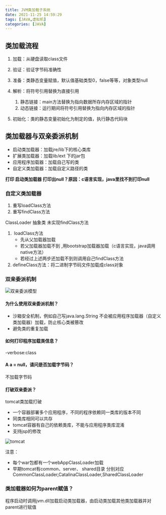 ```yaml
---
title: JVM类加载子系统
date: 2021-11-25 14:59:29
tags: [JAVA,虚拟机]
categories: [JAVA]
---
```


## 类加载流程

1. 加载：从硬盘读取class文件

2. 验证：验证字节码准确性

3. 准备：类静态变量赋值，默认值基础类型0，false等等，对象类型null

4. 解析：将符号引用替换为直接引用

   1. 静态链接：main方法替换为指向数据所存内存区域的指针
   2. 动态链接：运行期间将符号引用替换为指向内存区域的指针

5. 初始化：类的静态变量初始化为制定的值，执行静态代码块

   

## 类加载器与双亲委派机制

- 启动类加载器：加载jre/lib下的核心类库
- 扩展类加载器：加载lib/ext 下的jar包
- 应用程序加载器：加载自己写的类
- 自定义类加载器：加载自定义路径的类

**打印 启动类加载器 打印出null？原因：c语言实现，java里找不到打印null**

### 自定义类加载器

1. 重写loadClass方法
2. 重写findClass方法


ClassLoader 抽象类 未实现findClass方法

1. ​	loadClass方法
   - 先从父加载器加载
   - 若父加载器加载不到 ,用bootstrap加载器加载（c语言实现，java调用native方法）
   - 若经过上述两步还加载不到则调用自己findClass方法
2. defineClass方法：将二进制字节码文件加载成class对象

### 双亲委派机制

![双亲委派模型](shuangqin.png)

#### 为什么使用双亲委派机制？

- 沙箱安全机制，例如自己写java.lang.String 不会被应用程序加载器（自定义类加载器）加载，防止核心类被篡改
- 避免类的重复加载

#### 如何打印程序加载类信息？

 -verbose:class

#### A a = null，请问是否加载字节码？

不加载字节码

#### 打破双亲委派？

tomcat类加载打破

- 一个容器部署多个应用程序，不同的程序依赖同一类库的版本不同
- 同类库相同可以共存
- tomcat容器有自己的依赖类库，不能与应用程序类库混淆
- 支持jsp的修改

![tomcat](tomcat.png)

注意：

- 每个war包都有一个webAppClassLoader加载
-    早期tomcat有common、server、 shared目录 分别对应CommonClassLoader,CatalinaClassLoader,SharedClassLoader

### 类加载器如何为parent赋值？

程序启动时调用jvm.dll加载启动类加载器，由启动类加载其他类加载器并对parent进行赋值





